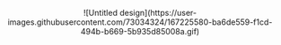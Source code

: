 
<p align="center" width="200">
    ![Untitled design](https://user-images.githubusercontent.com/73034324/167225580-ba6de559-f1cd-494b-b669-5b935d85008a.gif)
</p>

